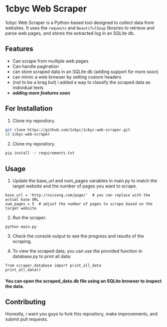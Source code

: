 # 1cbyc Web Scraper

1cbyc Web Scraper is a Python-based tool designed to collect data from websites. It uses the `requests` and `BeautifulSoup` libraries to retrieve and parse web pages, and stores the extracted log in an SQLite db.

## Features

- Can scrape from multiple web pages
- Can handle pagination
- can store scraped data in an SQLite db (adding support for more soon)
- can mimic a web browser by setting custom headers
- (not to be a brag but) i added a way to classify the scraped data as individual texts
- **_adding more features soon_**

## For Installation

1. Clone my repository.

```bash
git clone https://github.com/1cbyc/1cbyc-web-scraper.git
cd 1cbyc-web-scraper
```

2. Clone my repository.

```bash
pip install -r requirements.txt
```

## Usage

1. Update the base_url and num_pages variables in main.py to match the target website and the number of pages you want to scrape.

```
base_url = 'http://nsisong.com/page/'  # you can replace with the actual base URL
num_pages = 5  # adjust the number of pages to scrape based on the target website
```
2. Run the scraper.

```
python main.py
```

3. Check the console output to see the progress and results of the scraping.


4. To view the scraped data, you can use the provided function in database.py to print all data:

```
from scraper.database import print_all_data
print_all_data()
```

#### You can open the scraped_data.db file using an SQLite browser to inspect the data.

## Contributing

Honestly, i want you guys to fork this repository, make improvements, and submit pull requests.
